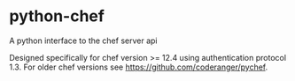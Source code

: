 # python-chef
A python interface to the chef server api

Designed specifically for chef version >= 12.4 using authentication protocol 1.3.  For older chef versions see https://github.com/coderanger/pychef.
